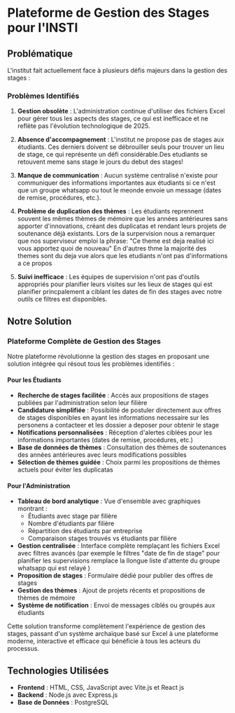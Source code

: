 # Plateforme de Gestion des Stages pour l'INSTI

## Problématique

L'institut fait actuellement face à plusieurs défis majeurs dans la gestion des stages :

### Problèmes Identifiés

1. **Gestion obsolète** : L'administration continue d'utiliser des fichiers Excel pour gérer tous les aspects des stages, ce qui est inefficace et ne reflète pas l'évolution technologique de 2025.

2. **Absence d'accompagnement** : L'institut ne propose pas de stages aux étudiants. Ces derniers doivent se débrouiller seuls pour trouver un lieu de stage, ce qui représente un défi considérable.Des etudiants se retouvent meme sans stage le jours du debut des stages!

3. **Manque de communication** : Aucun système centralisé n'existe pour communiquer des informations importantes aux étudiants si ce n'est que un groupe whatsapp ou tout le meonde envoie un message (dates de remise, procédures, etc.).

4. **Problème de duplication des thèmes** : Les étudiants reprennent souvent les mêmes thèmes de mémoire que les années antérieures sans apporter d'innovations, créant des duplicatas et rendant leurs projets de soutenance déjà existants. Lors de la surpervision nous a remarquer que nos superviseur emploi la phrase: "Ce theme est deja realisé ici vous apportez quoi de nouveau" En d'autres thme la majorité des themes sont du deja vue alors que les etudiants n'ont pas d'informations a ce propos

5. **Suivi inefficace** : Les équipes de supervision n'ont pas d'outils appropriés pour planifier leurs visites sur les lieux de stages qui est planifier princpalement a ciblant les dates de fin des stages avec notre outils ce filtres est disponibles.

## Notre Solution

### Plateforme Complète de Gestion des Stages

Notre plateforme révolutionne la gestion des stages en proposant une solution intégrée qui résout tous les problèmes identifiés :

#### Pour les Étudiants
- **Recherche de stages facilitée** : Accès aux propositions de stages publiées par l'administration selon leur filière
- **Candidature simplifiée** : Possibilité de postuler directement aux offres de stages disponibles en ayant les informations necessaire sur les personens a contacteer et les dossier a deposer pour obtenir le stage
- **Notifications personnalisées** : Réception d'alertes ciblées pour les informations importantes (dates de remise, procédures, etc.)
- **Base de données de thèmes** : Consultation des thèmes de soutenances des années antérieures avec leurs modifications possibles
- **Sélection de thèmes guidée** : Choix parmi les propositions de thèmes actuels pour éviter les duplicatas

#### Pour l'Administration
- **Tableau de bord analytique** : Vue d'ensemble avec graphiques montrant :
  - Étudiants avec stage par filière
  - Nombre d'étudiants par filière
  - Répartition des étudiants par entreprise
  - Comparaison stages trouvés vs étudiants par filière
- **Gestion centralisée** : Interface complète remplaçant les fichiers Excel avec filtres avancés (par exemple le filtres "date de fin de stage" pour planifier les supervisions remplace  la llongue liste d'attente du groupe whatsapp qui est relayé )
- **Proposition de stages** : Formulaire dédié pour publier des offres de stages
- **Gestion des thèmes** : Ajout de projets récents et propositions de thèmes de mémoire
- **Système de notification** : Envoi de messages ciblés ou groupés aux étudiants

Cette solution transforme complètement l'expérience de gestion des stages, passant d'un système archaïque basé sur Excel à une plateforme moderne, interactive et efficace qui bénéficie à tous les acteurs du processus.

## Technologies Utilisées

- **Frontend** : HTML, CSS, JavaScript avec Vite.js et React js 
- **Backend** : Node.js avec Express.js
- **Base de Données** :  PostgreSQL
